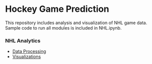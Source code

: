 # Hockey Game Prediction
This repository includes analysis and visualization of NHL game data. Sample code to run all modules is included in NHL.ipynb.

### NHL Analytics
- [Data Processing](./ift6758/data)
- [Visualizations](./ift6758/visualizations)
